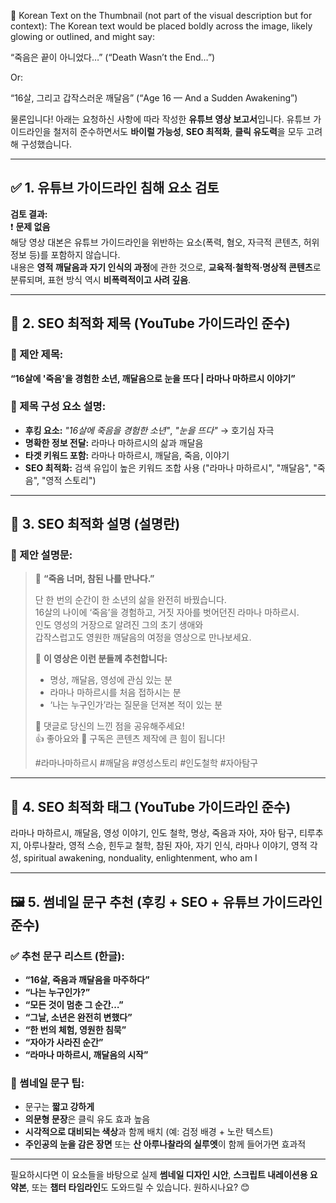 📜 Korean Text on the Thumbnail (not part of the visual description but for context):
The Korean text would be placed boldly across the image, likely glowing or outlined, and might say:

“죽음은 끝이 아니었다…”
(“Death Wasn’t the End…”)

Or:

“16살, 그리고 갑작스러운 깨달음”
(“Age 16 — And a Sudden Awakening”)

물론입니다! 아래는 요청하신 사항에 따라 작성한 **유튜브 영상 보고서**입니다. 유튜브 가이드라인을 철저히 준수하면서도 **바이럴 가능성**, **SEO 최적화**, **클릭 유도력**을 모두 고려해 구성했습니다.

---

## ✅ **1. 유튜브 가이드라인 침해 요소 검토**

**검토 결과:**  
❗ **문제 없음**  
해당 영상 대본은 유튜브 가이드라인을 위반하는 요소(폭력, 혐오, 자극적 콘텐츠, 허위 정보 등)를 포함하지 않습니다.  
내용은 **영적 깨달음과 자기 인식의 과정**에 관한 것으로, **교육적·철학적·명상적 콘텐츠**로 분류되며, 표현 방식 역시 **비폭력적이고 사려 깊음**.

---

## 🎯 **2. SEO 최적화 제목 (YouTube 가이드라인 준수)**

### 📌 제안 제목:
**“16살에 '죽음'을 경험한 소년, 깨달음으로 눈을 뜨다 | 라마나 마하르시 이야기”**

### 📌 제목 구성 요소 설명:
- **후킹 요소:** *"16살에 죽음을 경험한 소년"*, *"눈을 뜨다"* → 호기심 자극  
- **명확한 정보 전달:** 라마나 마하르시의 삶과 깨달음  
- **타겟 키워드 포함:** 라마나 마하르시, 깨달음, 죽음, 이야기  
- **SEO 최적화:** 검색 유입이 높은 키워드 조합 사용 ("라마나 마하르시", "깨달음", "죽음", "영적 스토리")

---

## 📄 **3. SEO 최적화 설명 (설명란)**

### 📌 제안 설명문:

> 🔮 **“죽음 너머, 참된 나를 만나다.”**  
>  
> 단 한 번의 순간이 한 소년의 삶을 완전히 바꿨습니다.  
> 16살의 나이에 ‘죽음’을 경험하고, 거짓 자아를 벗어던진 라마나 마하르시.  
> 인도 영성의 거장으로 알려진 그의 초기 생애와  
> 갑작스럽고도 영원한 깨달음의 여정을 영상으로 만나보세요.  
>
> 📌 **이 영상은 이런 분들께 추천합니다:**  
> - 명상, 깨달음, 영성에 관심 있는 분  
> - 라마나 마하르시를 처음 접하시는 분  
> - ‘나는 누구인가’라는 질문을 던져본 적이 있는 분  
>
> 💬 댓글로 당신의 느낀 점을 공유해주세요!  
> 👍 좋아요와 📌 구독은 콘텐츠 제작에 큰 힘이 됩니다!  
>
> #라마나마하르시 #깨달음 #영성스토리 #인도철학 #자아탐구

---

## 🔖 **4. SEO 최적화 태그 (YouTube 가이드라인 준수)**

라마나 마하르시, 깨달음, 영성 이야기, 인도 철학, 명상, 죽음과 자아, 자아 탐구, 티루추지, 아루나찰라, 영적 스승, 힌두교 철학, 참된 자아, 자기 인식, 라마나 이야기, 영적 각성, spiritual awakening, nonduality, enlightenment, who am I

---

## 🖼️ **5. 썸네일 문구 추천 (후킹 + SEO + 유튜브 가이드라인 준수)**

### ✅ 추천 문구 리스트 (한글):
- **“16살, 죽음과 깨달음을 마주하다”**
- **“나는 누구인가?”**
- **“모든 것이 멈춘 그 순간…”**
- **“그날, 소년은 완전히 변했다”**
- **“한 번의 체험, 영원한 침묵”**
- **“자아가 사라진 순간”**
- **“라마나 마하르시, 깨달음의 시작”**

### 🎯 썸네일 문구 팁:
- 문구는 **짧고 강하게**  
- **의문형 문장**은 클릭 유도 효과 높음  
- **시각적으로 대비되는 색상**과 함께 배치 (예: 검정 배경 + 노란 텍스트)  
- **주인공의 눈을 감은 장면** 또는 **산 아루나찰라의 실루엣**이 함께 들어가면 효과적  

---

필요하시다면 이 요소들을 바탕으로 실제 **썸네일 디자인 시안**, **스크립트 내레이션용 요약본**, 또는 **챕터 타임라인**도 도와드릴 수 있습니다. 원하시나요? 😊